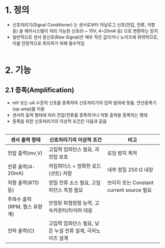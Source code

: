 # 1. 정의
- 신호처리기(Signal Conditioner) 는 센서로부터 아날로그 신호(전압, 전류, 저항 등) 을 제어시스템이 처리 가능한 신호(0 ~ 10V, 4~20mA 등) 으로 변환하는 장치
- 일반적으로 센서 원신호(Raw Signal)은 매우 작은 값이거나 노이즈에 취약하므로, 이를 안정적으로 취득하기 위해 필수적임
</br></br>

# 2. 기능
## 2.1 증폭(Amplification)
- mV 또는 uA 수준의 신호를 증폭하여 신호처리기의 입력 범위에 맞춤. 연산증폭기(op-amp)를 이용
- 센서의 출력 형태에 따라 전압/전류를 증폭하거나 저항 출력을 증폭하는 형태
- 증폭을 위한 신호처리기의 이상적 조건은 다음과 같음
</br></br>
  
|센서 출력 형태|신호처리기의 이상적 조건|비고|
|--------------|-----------------------|------|
|전압 출력(mv,V)|고입력 임피던스 필요, 과전압 보호|로딩 방지 목적|
|전류 출력(4-20mA)|저임피더스 + 정확한 로드(션트) 저항|내부 정밀 250 Ω 내장|
|저항 출력(RTD 등)|정밀 전류 소스 필요, 고임피던스 측정 필요|브리지 또는 Constant current source 필요|
|주파수 출력(RPM, 펄스 유량계)|안정된 파형정형 능력, 고속카운터/타이머 대응 ||
|전하 출력(C)|고입력 임피던스 필요, 낮은 누설 전류 설계, 극저노이즈 설계||
